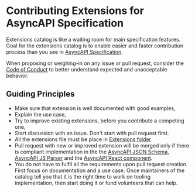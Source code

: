 # Contributing Extensions for AsyncAPI Specification

Extensions catalog is like a waiting room for main specification features. Goal for the extensions catalog is to enable easier and faster contribution process than you see in [AsyncAPI Specification](https://github.com/asyncapi/spec/blob/master/CONTRIBUTING.md). 

When proposing or weighing-in on any issue or pull request, consider the [Code of Conduct](https://github.com/asyncapi/.github/blob/master/CODE_OF_CONDUCT.md)
to better understand expected and unacceptable behavior.

## Guiding Principles

- Make sure that extension is well documented with good examples,
- Explain the use case,
- Try to improve existing extensions, before you contribute a competing one,
- Start discussion with an issue. Don't start with pull request first.
- All the extensions file must be place in [Extensions folder](https://github.com/asyncapi/extensions-catalog/tree/master/extensions)
- Pull request with new or improved extension will be merged only if there is compliant implementation in the the [AsyncAPI JSON Schema](https://github.com/asyncapi/spec-json-schemas), [AsyncAPI JS Parser](https://www.github.com/asyncapi/parser-js) and the [AsyncAPI React component](https://github.com/asyncapi/asyncapi-react).
- You do not have to fulfil all the requirements upon pull request creation. First focus on documentation and a use case. Once maintainers of the catalog tell you that it is the right time to work on tooling implementation, then start doing it or fund volunteers that can help.

